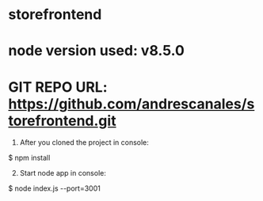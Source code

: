 # storefrontend

# node version used: v8.5.0

# GIT REPO URL: https://github.com/andrescanales/storefrontend.git


1. After you cloned the project in console:

$ npm install

2. Start node app in console:

$ node index.js --port=3001